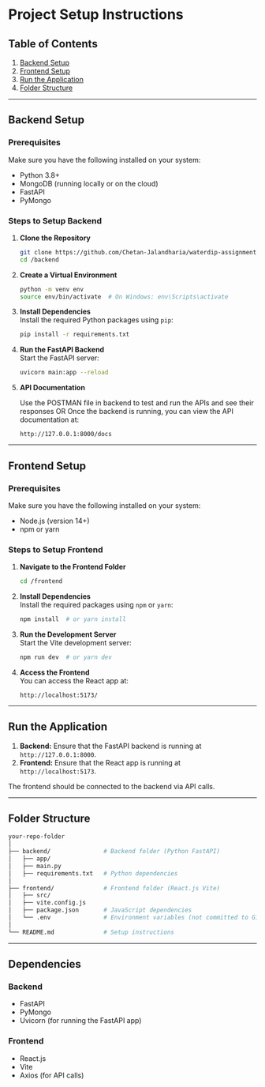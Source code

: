 
# Project Setup Instructions

## Table of Contents
1. [Backend Setup](#backend-setup)
2. [Frontend Setup](#frontend-setup)
3. [Run the Application](#run-the-application)
4. [Folder Structure](#folder-structure)


---

## Backend Setup

### Prerequisites
Make sure you have the following installed on your system:
- Python 3.8+
- MongoDB (running locally or on the cloud)
- FastAPI
- PyMongo

### Steps to Setup Backend

1. **Clone the Repository**  
   ```bash
   git clone https://github.com/Chetan-Jalandharia/waterdip-assignment
   cd /backend
   ```

2. **Create a Virtual Environment**  
   ```bash
   python -m venv env
   source env/bin/activate  # On Windows: env\Scripts\activate
   ```

3. **Install Dependencies**  
   Install the required Python packages using `pip`:
   ```bash
   pip install -r requirements.txt
   ```

4. **Run the FastAPI Backend**  
   Start the FastAPI server:
   ```bash
   uvicorn main:app --reload
   ```

5. **API Documentation**  

   Use the POSTMAN file in backend to test and run the APIs and see their responses OR
   Once the backend is running, you can view the API documentation at:
   ```
   http://127.0.0.1:8000/docs
   ```

---

## Frontend Setup

### Prerequisites
Make sure you have the following installed on your system:
- Node.js (version 14+)
- npm or yarn

### Steps to Setup Frontend

1. **Navigate to the Frontend Folder**  
   ```bash
   cd /frontend
   ```

2. **Install Dependencies**  
   Install the required packages using `npm` or `yarn`:
   ```bash
   npm install  # or yarn install
   ```

3. **Run the Development Server**  
   Start the Vite development server:
   ```bash
   npm run dev  # or yarn dev
   ```

4. **Access the Frontend**  
   You can access the React app at:
   ```
   http://localhost:5173/
   ```

---

## Run the Application

1. **Backend:** Ensure that the FastAPI backend is running at `http://127.0.0.1:8000`.
2. **Frontend:** Ensure that the React app is running at ` http://localhost:5173`.

The frontend should be connected to the backend via API calls.

---

## Folder Structure

```bash
your-repo-folder
│
├── backend/               # Backend folder (Python FastAPI)
│   ├── app/
│   ├── main.py
│   ├── requirements.txt   # Python dependencies  
│
├── frontend/              # Frontend folder (React.js Vite)
│   ├── src/
│   ├── vite.config.js
│   ├── package.json       # JavaScript dependencies
│   └── .env               # Environment variables (not committed to Git)
│
└── README.md              # Setup instructions
```

---

## Dependencies

### Backend
- FastAPI
- PyMongo
- Uvicorn (for running the FastAPI app)

### Frontend
- React.js
- Vite
- Axios (for API calls)
